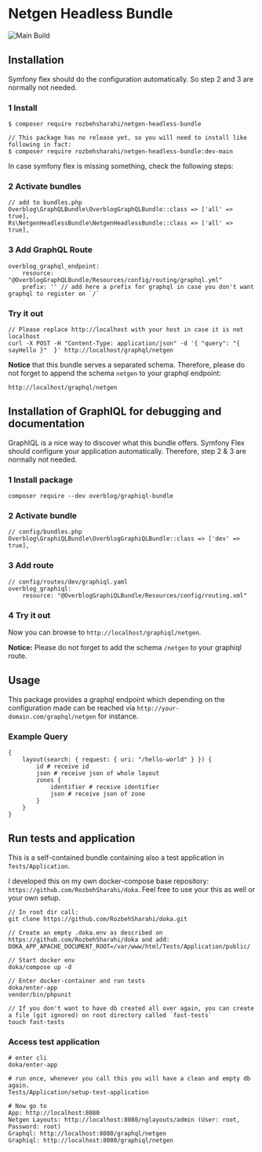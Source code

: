 # Netgen Headless Bundle

![Main Build](https://travis-ci.com/RozbehSharahi/netgen-headless-bundle.svg?branch=main)

## Installation

Symfony flex should do the configuration automatically. So step 2 and 3 are normally not needed.

### 1 Install

```
$ composer require rozbehsharahi/netgen-headless-bundle

// This package has no release yet, so you will need to install like following in fact:
$ composer require rozbehsharahi/netgen-headless-bundle:dev-main
```

In case symfony flex is missing something, check the following steps:

### 2 Activate bundles

```
// add to bundles.php
Overblog\GraphQLBundle\OverblogGraphQLBundle::class => ['all' => true],
Rs\NetgenHeadlessBundle\NetgenHeadlessBundle::class => ['all' => true],
```

### 3 Add GraphQL Route

```
overblog_graphql_endpoint:
    resource: "@OverblogGraphQLBundle/Resources/config/routing/graphql.yml"
    prefix: '' // add here a prefix for graphql in case you don't want graphql to register on `/`
```

### Try it out

```
// Please replace http://localhost with your host in case it is not localhost
curl -X POST -H "Content-Type: application/json" -d '{ "query": "{ sayHello }"  }' http://localhost/graphql/netgen
```

**Notice** that this bundle serves a separated schema. Therefore, please do not forget to append the schema `netgen` to your graphql endpoint:

`http://localhost/graphql/netgen`

## Installation of GraphIQL for debugging and documentation

GraphIQL is a nice way to discover what this bundle offers. Symfony Flex should configure your
 application automatically. Therefore, step 2 & 3 are normally not needed.

### 1 Install package

```
composer require --dev overblog/graphiql-bundle
```

### 2 Activate bundle

```
// config/bundles.php
Overblog\GraphiQLBundle\OverblogGraphiQLBundle::class => ['dev' => true],
```

### 3 Add route

```
// config/routes/dev/graphiql.yaml
overblog_graphiql:
    resource: "@OverblogGraphiQLBundle/Resources/config/routing.xml"
```

### 4 Try it out

Now you can browse to `http://localhost/graphiql/netgen`.

**Notice:** Please do not forget to add the schema `/netgen` to your graphiql route.

## Usage

This package provides a graphql endpoint which depending on the configuration made can be reached
via `http://your-domain.com/graphql/netgen` for instance.

### Example Query

```
{
    layout(search: { request: { uri: "/hello-world" } }) {
        id # receive id
        json # receive json of whole layout
        zones {
            identifier # receive identifier
            json # receive json of zone
        }
    }
}
```

## Run tests and application

This is a self-contained bundle containing also a test application in `Tests/Application`.

I developed this on my own docker-compose base repository: `https://github.com/RozbehSharahi/doka`. Feel free to use
your this as well or your own setup.

```
// In root dir call:
git clone https://github.com/RozbehSharahi/doka.git

// Create an empty .doka.env as described on https://github.com/RozbehSharahi/doka and add:
DOKA_APP_APACHE_DOCUMENT_ROOT=/var/www/html/Tests/Application/public/

// Start docker env
doka/compose up -d

// Enter docker-container and run tests
doka/enter-app
vendor/bin/phpunit

// If you don't want to have db created all over again, you can create a file (git ignored) on root directory called `fast-tests`
touch fast-tests
```

### Access test application

```
# enter cli
doka/enter-app

# run once, whenever you call this you will have a clean and empty db again.
Tests/Application/setup-test-application

# Now go to
App: http://localhost:8080
Netgen Layouts: http://localhost:8080/nglayouts/admin (User: root, Password: root)
Graphql: http://localhost:8080/graphql/netgen
Graphiql: http://localhost:8080/graphiql/netgen
```
